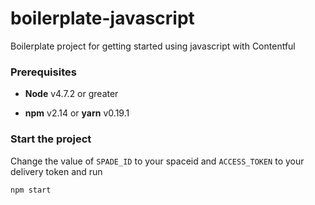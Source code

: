 # boilerplate-javascript
Boilerplate project for getting started using javascript with Contentful

### Prerequisites 

* **Node** v4.7.2 or greater

* **npm** v2.14 or **yarn** v0.19.1

### Start the project

Change the value of `SPADE_ID` to your spaceid and `ACCESS_TOKEN` to your delivery token and run

```shell
npm start
```
